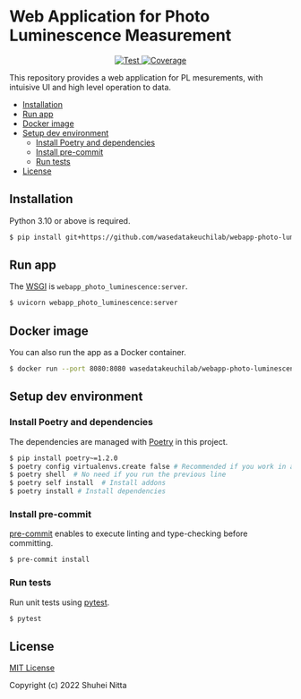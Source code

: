 # Web Application for Photo Luminescence Measurement <!-- omit in toc -->

<p align="center">
<a href="https://github.com/wasedatakeuchilab/webapp-photo-luminescence/actions?query=workflow%3ATest" target="_blank">
    <img src="https://github.com/wasedatakeuchilab/webapp-photo-luminescence/workflows/Test/badge.svg" alt="Test">
</a>
<a href="https://codecov.io/gh/wasedatakeuchilab/webapp-photo-luminescence" target="_blank">
    <img src="https://img.shields.io/codecov/c/github/wasedatakeuchilab/webapp-photo-luminescence?color=%2334D058" alt="Coverage">
</a>
</p>

This repository provides a web application for PL mesurements, with intuisive UI and high level operation to data.

- [Installation](#installation)
- [Run app](#run-app)
- [Docker image](#docker-image)
- [Setup dev environment](#setup-dev-environment)
  - [Install Poetry and dependencies](#install-poetry-and-dependencies)
  - [Install pre-commit](#install-pre-commit)
  - [Run tests](#run-tests)
- [License](#license)

## Installation

Python 3.10 or above is required.

```sh
$ pip install git+https://github.com/wasedatakeuchilab/webapp-photo-luminescence
```

## Run app

The [WSGI](https://wsgi.readthedocs.io/en/latest/) is `webapp_photo_luminescence:server`.

```sh
$ uvicorn webapp_photo_luminescence:server
```

## Docker image

You can also run the app as a Docker container.

```sh
$ docker run --port 8080:8080 wasedatakeuchilab/webapp-photo-luminescence
```

## Setup dev environment

### Install Poetry and dependencies

The dependencies are managed with [Poetry](https://python-poetry.org/docs/) in this project.

```sh
$ pip install poetry~=1.2.0
$ poetry config virtualenvs.create false # Recommended if you work in a container
$ poetry shell  # No need if you run the previous line
$ poetry self install  # Install addons
$ poetry install # Install dependencies
```

### Install pre-commit

[pre-commit](https://pre-commit.com/) enables to execute linting and type-checking before committing.

```sh
$ pre-commit install
```

### Run tests

Run unit tests using [pytest](https://docs.pytest.org/en/7.1.x/contents.html).

```sh
$ pytest
```

## License

[MIT License](./LICENSE)

Copyright (c) 2022 Shuhei Nitta
